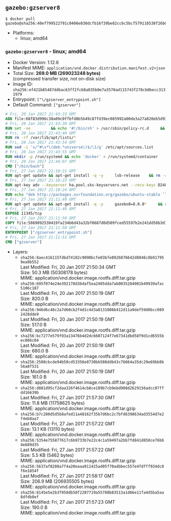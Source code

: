## `gazebo:gzserver8`

```console
$ docker pull gazebo@sha256:40ef799522791c0406e030dcfb16f39be82cc6c5bcf579118538f26b08746a99
```

-	Platforms:
	-	linux; amd64

### `gazebo:gzserver8` - linux; amd64

-	Docker Version: 1.12.6
-	Manifest MIME: `application/vnd.docker.distribution.manifest.v2+json`
-	Total Size: **269.0 MB (269023248 bytes)**  
	(compressed transfer size, not on-disk size)
-	Image ID: `sha256:ef421b85487ddbac63ff2fc68a035b0e7a3570ad115743f278cb0becc3131979`
-	Entrypoint: `["\/gzserver_entrypoint.sh"]`
-	Default Command: `["gzserver"]`

```dockerfile
# Fri, 20 Jan 2017 21:43:23 GMT
ADD file:68f83d996c38a09c0ffbfd8b5b49c87fd39ec085992a00de3a27a820eb5d9383 in / 
# Fri, 20 Jan 2017 21:43:38 GMT
RUN set -xe 		&& echo '#!/bin/sh' > /usr/sbin/policy-rc.d 	&& echo 'exit 101' >> /usr/sbin/policy-rc.d 	&& chmod +x /usr/sbin/policy-rc.d 		&& dpkg-divert --local --rename --add /sbin/initctl 	&& cp -a /usr/sbin/policy-rc.d /sbin/initctl 	&& sed -i 's/^exit.*/exit 0/' /sbin/initctl 		&& echo 'force-unsafe-io' > /etc/dpkg/dpkg.cfg.d/docker-apt-speedup 		&& echo 'DPkg::Post-Invoke { "rm -f /var/cache/apt/archives/*.deb /var/cache/apt/archives/partial/*.deb /var/cache/apt/*.bin || true"; };' > /etc/apt/apt.conf.d/docker-clean 	&& echo 'APT::Update::Post-Invoke { "rm -f /var/cache/apt/archives/*.deb /var/cache/apt/archives/partial/*.deb /var/cache/apt/*.bin || true"; };' >> /etc/apt/apt.conf.d/docker-clean 	&& echo 'Dir::Cache::pkgcache ""; Dir::Cache::srcpkgcache "";' >> /etc/apt/apt.conf.d/docker-clean 		&& echo 'Acquire::Languages "none";' > /etc/apt/apt.conf.d/docker-no-languages 		&& echo 'Acquire::GzipIndexes "true"; Acquire::CompressionTypes::Order:: "gz";' > /etc/apt/apt.conf.d/docker-gzip-indexes 		&& echo 'Apt::AutoRemove::SuggestsImportant "false";' > /etc/apt/apt.conf.d/docker-autoremove-suggests
# Fri, 20 Jan 2017 21:43:40 GMT
RUN rm -rf /var/lib/apt/lists/*
# Fri, 20 Jan 2017 21:43:54 GMT
RUN sed -i 's/^#\s*\(deb.*universe\)$/\1/g' /etc/apt/sources.list
# Fri, 20 Jan 2017 21:43:55 GMT
RUN mkdir -p /run/systemd && echo 'docker' > /run/systemd/container
# Fri, 20 Jan 2017 21:44:07 GMT
CMD ["/bin/bash"]
# Fri, 27 Jan 2017 21:10:21 GMT
RUN apt-get update && apt-get install -q -y     lsb-release    && rm -rf /var/lib/apt/lists/*
# Fri, 27 Jan 2017 21:10:23 GMT
RUN apt-key adv --keyserver ha.pool.sks-keyservers.net --recv-keys D2486D2DD83DB69272AFE98867170598AF249743
# Fri, 27 Jan 2017 21:10:24 GMT
RUN echo "deb http://packages.osrfoundation.org/gazebo/ubuntu-stable `lsb_release -cs` main" > /etc/apt/sources.list.d/gazebo-latest.list
# Fri, 27 Jan 2017 21:11:49 GMT
RUN apt-get update && apt-get install -q -y     gazebo8=8.0.0*     && rm -rf /var/lib/apt/lists/*
# Fri, 27 Jan 2017 21:11:49 GMT
EXPOSE 11345/tcp
# Fri, 27 Jan 2017 21:11:50 GMT
COPY file:5869092530419fa234b6d43a32bf8687d0d509fced55597b2e241dd58b3d1335 in / 
# Fri, 27 Jan 2017 21:11:50 GMT
ENTRYPOINT ["/gzserver_entrypoint.sh"]
# Fri, 27 Jan 2017 21:11:51 GMT
CMD ["gzserver"]
```

-	Layers:
	-	`sha256:8aec416115fdbd74102c9090bcfe03bfe8926876642d8846c8b917959ea9b552`  
		Last Modified: Fri, 20 Jan 2017 21:50:34 GMT  
		Size: 50.3 MB (50308178 bytes)  
		MIME: application/vnd.docker.image.rootfs.diff.tar.gzip
	-	`sha256:695f074e24e392178d364af5ea2405dda7ab0035284001b49939afac5106c187`  
		Last Modified: Fri, 20 Jan 2017 21:50:19 GMT  
		Size: 820.0 B  
		MIME: application/vnd.docker.image.rootfs.diff.tar.gzip
	-	`sha256:946d6c48c2a7d60cb2f4d1c4d3a8131086b412d11a9def59d0bcc0892428dde9`  
		Last Modified: Fri, 20 Jan 2017 21:50:19 GMT  
		Size: 517.0 B  
		MIME: application/vnd.docker.image.rootfs.diff.tar.gzip
	-	`sha256:bc7277e579f03a13476b4d2dc6607124f7e67341dbd58f9d1cd6555bec086c04`  
		Last Modified: Fri, 20 Jan 2017 21:50:19 GMT  
		Size: 680.0 B  
		MIME: application/vnd.docker.image.rootfs.diff.tar.gzip
	-	`sha256:2508cbcde94b50cd53356e8730bb508ddb43c76664a35dc29e69bb8b56a0f531`  
		Last Modified: Fri, 20 Jan 2017 21:50:19 GMT  
		Size: 161.0 B  
		MIME: application/vnd.docker.image.rootfs.diff.tar.gzip
	-	`sha256:d881d95cf2daa326f4614cb8ce189b7cb9ebd908d2629156adcc87ffdd16639b`  
		Last Modified: Fri, 27 Jan 2017 21:57:30 GMT  
		Size: 11.8 MB (11758625 bytes)  
		MIME: application/vnd.docker.image.rootfs.diff.tar.gzip
	-	`sha256:b7c280d5d5b8afed11a48162f35b7d6bc2c7bfd6398634ad3554d7e2f4eb8aa7`  
		Last Modified: Fri, 27 Jan 2017 21:57:22 GMT  
		Size: 13.1 KB (13110 bytes)  
		MIME: application/vnd.docker.image.rootfs.diff.tar.gzip
	-	`sha256:5354e755877617c6b9733b7e22c4c1a59497a2bb7fd841d850ce76b64e689d35`  
		Last Modified: Fri, 27 Jan 2017 21:57:22 GMT  
		Size: 5.5 KB (5462 bytes)  
		MIME: application/vnd.docker.image.rootfs.diff.tar.gzip
	-	`sha256:5637af8208a7f4a20eaaa911425ad05f70adbbec557e4fdfff934dc0f6e1854f`  
		Last Modified: Fri, 27 Jan 2017 21:58:17 GMT  
		Size: 206.9 MB (206935505 bytes)  
		MIME: application/vnd.docker.image.rootfs.diff.tar.gzip
	-	`sha256:8145e5e2b3f058db58f2287719a55788b83513a1d66e11fa4d5ba5aa8dfdb8ef`  
		Last Modified: Fri, 27 Jan 2017 21:57:23 GMT  
		Size: 190.0 B  
		MIME: application/vnd.docker.image.rootfs.diff.tar.gzip
